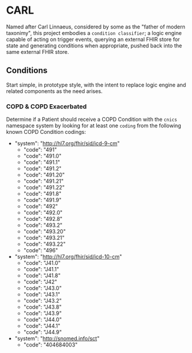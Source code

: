 # CARL

Named after Carl Linnaeus, considered by some as the "father of modern taxonimy", this project
embodies a ``condition classifier``; a logic engine capable of acting on trigger events, querying
an external FHIR store for state and generating conditions when appropriate, pushed back into
the same external FHIR store.

## Conditions

Start simple, in prototype style, with the intent to replace logic engine and related components
as the need arises.

### COPD & COPD Exacerbated

Determine if a Patient should receive a COPD Condition with the `cnics` namespace system
by looking for at least one `coding` from the following known COPD Condition codings:

- "system": "http://hl7.org/fhir/sid/icd-9-cm"
  - "code": "491"
  - "code": "491.0"
  - "code": "491.1"
  - "code": "491.2"
  - "code": "491.20"
  - "code": "491.21"
  - "code": "491.22"
  - "code": "491.8"
  - "code": "491.9"
  - "code": "492"
  - "code": "492.0"
  - "code": "492.8"
  - "code": "493.2"
  - "code": "493.20"
  - "code": "493.21"
  - "code": "493.22"
  - "code": "496"
- "system": "http://hl7.org/fhir/sid/icd-10-cm"
  - "code": "J41.0"
  - "code": "J41.1"
  - "code": "J41.8"
  - "code": "J42"
  - "code": "J43.0"
  - "code": "J43.1"
  - "code": "J43.2"
  - "code": "J43.8"
  - "code": "J43.9"
  - "code": "J44.0"
  - "code": "J44.1"
  - "code": "J44.9"
- "system": "http://snomed.info/sct"
  - "code": "404684003"
